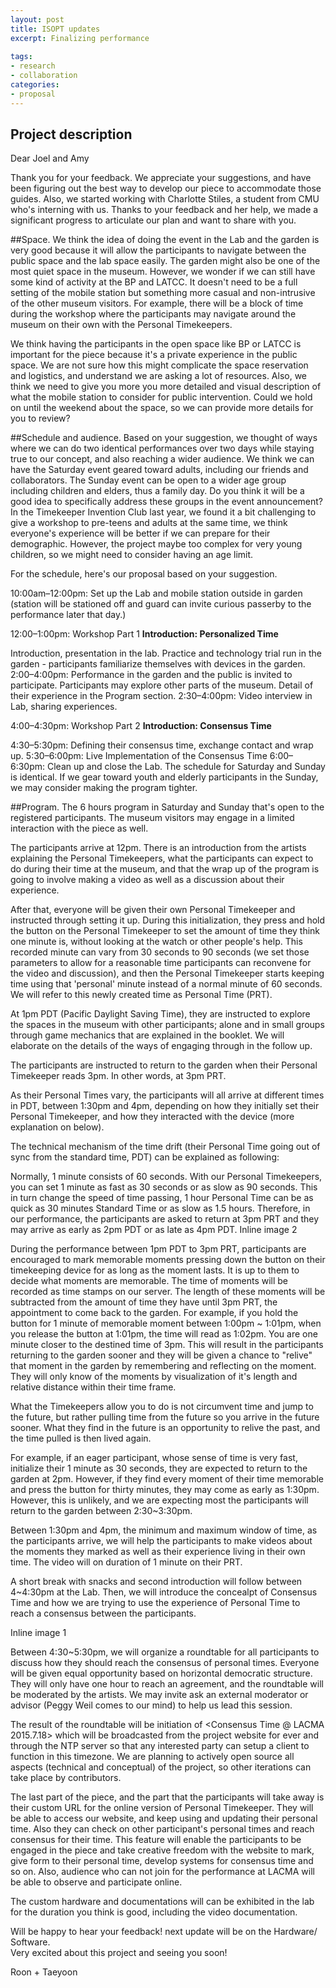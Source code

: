 ```yaml
---
layout: post
title: ISOPT updates
excerpt: Finalizing performance
 
tags: 
- research
- collaboration
categories:
- proposal
---
```

Project description---
Dear Joel and Amy

Thank you for your feedback. We appreciate your suggestions, and have been figuring out the best way to develop our piece to accommodate those guides. Also, we started working with Charlotte Stiles, a student from CMU who's interning with us. Thanks to your feedback and her help, we made a significant progress to articulate our plan and want to share with you. 

##Space.
We think the idea of doing the event in the Lab and the garden is very good because it will allow the participants to navigate between the public space and the lab space easily. The garden might also be one of the most quiet space in the museum. However, we wonder if we can still have some kind of activity at the BP and LATCC. It doesn't need to be a full setting of the mobile station but something more casual and non-intrusive of the other museum visitors. For example, there will be a block of time during the workshop where the participants may navigate around the museum on their own with the Personal Timekeepers.

We think having the participants in the open space like BP or LATCC is important for the piece because it's a private experience in the public space. We are not sure how this might complicate the space reservation and logistics, and understand we are asking a lot of resources. Also,  we think we need to give you more you more detailed and visual description of what the mobile station to consider for public intervention.  Could we hold on until the weekend about the space, so we can provide more details for you to review?  


##Schedule and audience. 
Based on your suggestion, we thought of ways where we can do two identical performances over two days while staying true to our concept, and also reaching a wider audience. We think we can have the Saturday event geared toward adults, including our friends and collaborators. The Sunday event can be open to a wider age group including children and elders, thus a family day. Do you think it will be a good idea to specifically address these groups in the event announcement? In the Timekeeper Invention Club last year, we found it a bit challenging to give a workshop to pre-teens and adults at the same time, we think everyone's experience will be better if we can prepare for their demographic. However, the project maybe too complex for very young children, so we might need to consider having an age limit.

For the schedule, here's our proposal based on your suggestion. 

10:00am–12:00pm: Set up the Lab and mobile station outside in garden (station will be stationed off and guard can invite curious passerby to the performance later that day.) 

12:00–1:00pm: Workshop Part 1 **Introduction: Personalized Time**

Introduction, presentation in the lab. Practice and technology trial run in the garden - participants familiarize themselves with devices in the garden.
2:00–4:00pm: Performance in the garden and the public is invited to participate. Participants may explore other parts of the museum.  Detail of their experience in the Program section.
2:30–4:00pm: Video interview in Lab, sharing experiences.

4:00–4:30pm: Workshop Part 2 **Introduction: Consensus Time**

4:30–5:30pm: Defining their consensus time, exchange contact and wrap up.
5:30–6:00pm: Live Implementation of the Consensus Time
6:00–6:30pm: Clean up and close the Lab.
The schedule for Saturday and Sunday is identical. If we gear toward youth and elderly participants in the Sunday, we may consider making the program tighter. 

##Program.
The 6 hours program in Saturday and Sunday that's open to the registered participants. The museum visitors may engage in a limited interaction with the piece as well.  

The participants arrive at 12pm. There is an introduction from the artists explaining the Personal Timekeepers, what the participants can expect to do during their time at the museum, and that the wrap up of the program is going to involve making a video as well as a discussion about their experience. 

After that, everyone will be given their own Personal Timekeeper and instructed through setting it up. During this initialization, they press and hold the button on the Personal Timekeeper to set the amount of time they think one minute is, without looking at the watch or other people's help. This recorded minute can vary from 30 seconds to 90 seconds (we set those parameters to allow for a reasonable time participants can reconvene for the video and discussion), and then the Personal Timekeeper starts keeping time using that 'personal' minute instead of a normal minute of 60 seconds. We will refer to this newly created time as Personal Time (PRT).

At 1pm PDT (Pacific Daylight Saving Time), they are instructed to explore the spaces in the museum with other participants; alone and in small groups through game mechanics that are explained in the booklet. We will elaborate on the details of the ways of engaging through in the follow up. 

The participants are instructed to return to the garden when their Personal Timekeeper reads 3pm. In other words, at 3pm PRT.

As their Personal Times vary, the participants will all arrive at different times in PDT, between 1:30pm and 4pm, depending on how they initially set their Personal Timekeeper, and how they interacted with the device (more explanation on below).

The technical mechanism of the time drift (their Personal Time going out of sync from the standard time, PDT) can be explained as following:

Normally, 1 minute consists of 60 seconds. With our Personal Timekeepers, you can set 1 minute as fast as 30 seconds or as slow as 90 seconds. This in turn change the speed of time passing, 1 hour Personal Time can be as quick as 30 minutes Standard Time or as slow as 1.5 hours.  Therefore, in our performance, the participants are asked to return at 3pm PRT and they may arrive as early as 2pm PDT or as late as 4pm PDT.
Inline image 2

During the performance between 1pm PDT to 3pm PRT, participants are encouraged to mark memorable moments pressing down the button on their timekeeping device for as long as the moment lasts. It is up to them to decide what moments are memorable. The time of moments will be recorded as time stamps on our server. The length of these moments will be subtracted from the amount of time they have until 3pm PRT, the appointment to come back to the garden. For example, if you hold the button for 1 minute of memorable moment between 1:00pm ~ 1:01pm, when you release the button at 1:01pm, the time will read as 1:02pm. You are one minute closer to the destined time of 3pm. This will result in the participants returning to the garden sooner and they will be given a chance to "relive" that moment in the garden by remembering and reflecting on the moment. They will only know of the moments by visualization of it's length and relative distance within their time frame. 
 
What the Timekeepers allow you to do is not circumvent time and jump to the future, but rather pulling time from the future so you arrive in the future sooner.  What they find in the future is an opportunity to relive the past, and the time pulled is then lived again.


For example, if an eager participant, whose sense of time is very fast, initialize their 1 minute as 30 seconds, they are expected to return to the garden at 2pm. However, if they find every moment of their time memorable and press the button for thirty minutes, they may come as early as 1:30pm.  
However, this is unlikely, and we are expecting most the participants will return to the garden between 2:30~3:30pm. 
  
Between 1:30pm and 4pm, the minimum and maximum window of time,  as the participants arrive, we will help the participants to make videos about the moments they marked as well as their experience living in their own time. The video will on duration of 1 minute on their PRT. 

A short break with snacks and second introduction will follow between 4~4:30pm at the Lab. Then, we will introduce the concealpt of Consensus Time and how we are trying to use the experience of Personal Time to reach a consensus between the participants. 

Inline image 1

Between 4:30~5:30pm, we will organize a roundtable for all participants to discuss how they should reach the consensus of personal times. Everyone will be given equal opportunity based on horizontal democratic structure. They will only have one hour to reach an agreement, and the roundtable will be moderated by the artists. We may invite ask an external moderator or advisor (Peggy Weil comes to our mind) to help us lead this session. 

The result of the roundtable will be initiation of <Consensus Time @ LACMA 2015.7.18> which will be broadcasted from the project website for ever and through the NTP server so that any interested party can setup a client to function in this timezone.  We are planning to actively open source all aspects (technical and conceptual) of the project, so other iterations can take place by contributors. 

The last part of the piece, and the part that the participants will take away is their custom URL for the online version of Personal Timekeeper. They will be able to access our website, and keep using and updating their personal time. Also they can check on other participant's personal times and reach consensus for their time. This feature will enable the participants to be engaged in the piece and take creative freedom with the website to mark, give form to their personal time, develop systems for consensus time and so on. Also, audience who can not join for the performance at LACMA will be able to observe and participate online. 

The custom hardware and documentations will can be exhibited in the lab for the duration you think is good, including the video documentation.

Will be happy to hear your feedback! 
next update will be on the Hardware/ Software.  
Very excited about this project and seeing you soon!

Roon + Taeyoon